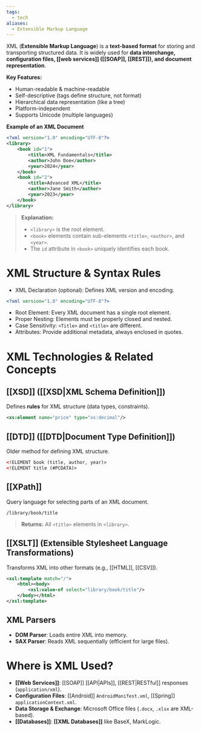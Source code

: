 ```yaml
---
tags:
  - tech
aliases:
  - Extensible Markup Language
---
```

XML (**Extensible Markup Language**) is a **text-based format** for storing and transporting structured data.
It is widely used for **data interchange, configuration files, [[web services]] ([[SOAP]], [[REST]]), and document representation**.

**Key Features:**
- Human-readable & machine-readable
- Self-descriptive (tags define structure, not format)
- Hierarchical data representation (like a tree)
- Platform-independent
- Supports Unicode (multiple languages)

**Example of an XML Document**
```xml
<?xml version="1.0" encoding="UTF-8"?>
<library>
    <book id="1">
        <title>XML Fundamentals</title>
        <author>John Doe</author>
        <year>2024</year>
    </book>
    <book id="2">
        <title>Advanced XML</title>
        <author>Jane Smith</author>
        <year>2023</year>
    </book>
</library>
```
> **Explanation:**
> - `<library>` is the root element.
> - `<book>` elements contain sub-elements `<title>`, `<author>`, and `<year>`.
> - The `id` attribute in `<book>` uniquely identifies each book.

# XML Structure & Syntax Rules
- XML Declaration (optional): Defines XML version and encoding.
```xml
<?xml version="1.0" encoding="UTF-8"?>
```
- Root Element: Every XML document has a single root element.
- Proper Nesting: Elements must be properly closed and nested.
- Case Sensitivity: `<Title>` and `<title>` are different.
- Attributes: Provide additional metadata, always enclosed in quotes.

# XML Technologies & Related Concepts
## [[XSD]] ([[XSD|XML Schema Definition]])
Defines **rules** for XML structure (data types, constraints).
```xml
<xs:element name="price" type="xs:decimal"/>
```
## [[DTD]] ([[DTD|Document Type Definition]])
Older method for defining XML structure.
```xml
<!ELEMENT book (title, author, year)>
<!ELEMENT title (#PCDATA)>
```
## [[XPath]]
Query language for selecting parts of an XML document.
```xpath
/library/book/title
```
> **Returns:** All `<title>` elements in `<library>`.
## [[XSLT]] (Extensible Stylesheet Language Transformations)
Transforms XML into other formats (e.g., [[HTML]], [[CSV]]).
```xml
<xsl:template match="/">
    <html><body>
        <xsl:value-of select="library/book/title"/>
    </body></html>
</xsl:template>
```
## XML Parsers
- **DOM Parser**: Loads entire XML into memory.
- **SAX Parser**: Reads XML sequentially (efficient for large files).

# Where is XML Used?
- **[[Web Services]]**: [[SOAP]] [[API|APIs]], [[REST|RESTful]] responses (`application/xml`).
- **Configuration Files**: [[Android]] `AndroidManifest.xml`, [[Spring]] `applicationContext.xml`.
- **Data Storage & Exchange**: Microsoft Office files (`.docx`, `.xlsx` are XML-based).
- **[[Databases]]**: **[[XML Databases]]** like BaseX, MarkLogic.
